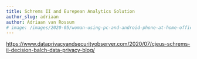 ```yaml
---
title: Schrems II and Eurepean Analytics Solution
author_slug: adriaan
author: Adriaan van Rossum
# image: /images/2020-05/woman-using-pc-and-android-phone-at-home-office.png
---
```


https://www.dataprivacyandsecurityobserver.com/2020/07/cjeus-schrems-ii-decision-balch-data-privacy-blog/